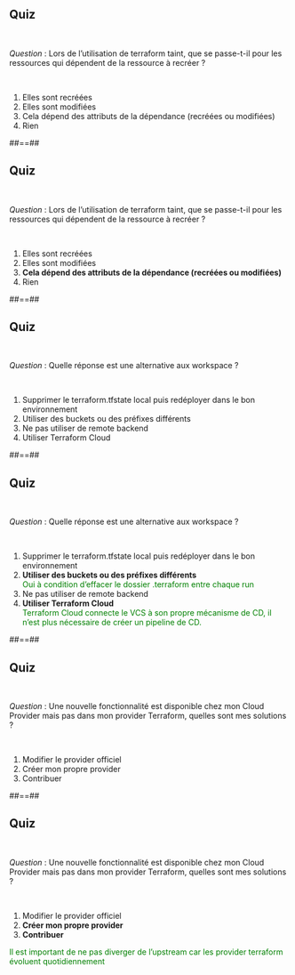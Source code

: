 <!-- .slide: class="exercice" -->

## Quiz

<br>

_Question_ : Lors de l’utilisation de terraform taint, que se passe-t-il pour les ressources qui dépendent de la ressource à recréer ?

<br>

1. Elles sont recréées
2. Elles sont modifiées
3. Cela dépend des attributs de la dépendance (recréées ou modifiées)
4. Rien


##==##


<!-- .slide: class="exercice" -->

## Quiz

<br>

_Question_ : Lors de l’utilisation de terraform taint, que se passe-t-il pour les ressources qui dépendent de la ressource à recréer ?

<br>

1. Elles sont recréées
2. Elles sont modifiées
3. **Cela dépend des attributs de la dépendance (recréées ou modifiées)**
4. Rien


##==##


<!-- .slide: class="exercice" -->

## Quiz

<br>

_Question_ : Quelle réponse est une alternative aux workspace ?

<br>

1. Supprimer le terraform.tfstate local puis redéployer dans le bon environnement
2. Utiliser des buckets ou des préfixes différents
3. Ne pas utiliser de remote backend
4. Utiliser Terraform Cloud


##==##


<!-- .slide: class="exercice" -->

## Quiz

<br>

_Question_ : Quelle réponse est une alternative aux workspace ?

<br>

1. Supprimer le terraform.tfstate local puis redéployer dans le bon environnement
2. **Utiliser des buckets ou des préfixes différents**<br>
   <span style="color:green">Oui à condition d’effacer le dossier .terraform entre chaque run<span>
3. Ne pas utiliser de remote backend
4. **Utiliser Terraform Cloud**<br>
   <span style="color:green">Terraform Cloud connecte le VCS à son propre mécanisme de CD, il n’est plus nécessaire de créer un pipeline de CD.</span>


##==##


<!-- .slide: class="exercice" -->

## Quiz

<br>

_Question_ : Une nouvelle fonctionnalité est disponible chez mon Cloud Provider mais pas dans mon provider Terraform, quelles sont mes solutions ?

<br>

1. Modifier le provider officiel
2. Créer mon propre provider
3. Contribuer


##==##


<!-- .slide: class="exercice" -->

## Quiz

<br>

_Question_ : Une nouvelle fonctionnalité est disponible chez mon Cloud Provider mais pas dans mon provider Terraform, quelles sont mes solutions ?

<br>

1. Modifier le provider officiel
2. **Créer mon propre provider**
3. **Contribuer**

<span style="color:green">Il est important de ne pas diverger de l’upstream car les provider terraform évoluent quotidiennement</span>
